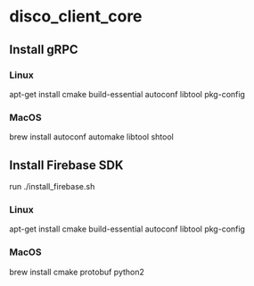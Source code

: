 # disco_client_core

## Install gRPC

### Linux

apt-get install cmake build-essential autoconf libtool pkg-config

### MacOS

brew install autoconf automake libtool shtool

## Install Firebase SDK

run ./install_firebase.sh

### Linux

apt-get install cmake build-essential autoconf libtool pkg-config

### MacOS

brew install cmake protobuf python2
